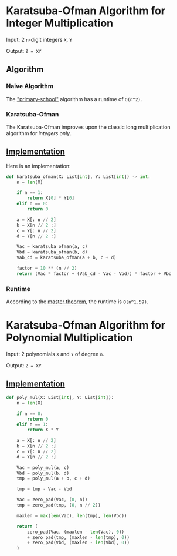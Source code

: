 # Karatsuba-Ofman Algorithm for Integer Multiplication

Input: 2 `n`-digit integers `X`, `Y`

Output: `Z = XY`

## Algorithm

### Naive Algorithm

The ["primary-school"](https://en.wikipedia.org/wiki/Multiplication_algorithm#Long_multiplication) algorithm has a runtime of `O(n^2)`.

### Karatsuba-Ofman

The Karatsuba-Ofman improves upon the classic long multiplication algorithm for *integers only*.

## [Implementation](https://github.com/antoniojkim/AlgLib/blob/master/Algorithms/Divide%20and%20Conquer/Karatsuba-Ofman/karatsuba_ofman.py#L5)

Here is an implementation:

```python
def karatsuba_ofman(X: List[int], Y: List[int]) -> int:
    n = len(X)

    if n == 1:
        return X[0] * Y[0]
    elif n == 0:
        return 0

    a = X[: n // 2]
    b = X[n // 2 :]
    c = Y[: n // 2]
    d = Y[n // 2 :]

    Vac = karatsuba_ofman(a, c)
    Vbd = karatsuba_ofman(b, d)
    Vab_cd = karatsuba_ofman(a + b, c + d)

    factor = 10 ** (n // 2)
    return (Vac * factor + (Vab_cd - Vac - Vbd)) * factor + Vbd
```

### Runtime

According to the [master theorem](https://en.wikipedia.org/wiki/Master_theorem_(analysis_of_algorithms)#Generic_form), the runtime is `O(n^1.59)`.

# Karatsuba-Ofman Algorithm for Polynomial Multiplication

Input: 2 polynomials `X` and `Y` of degree `n`.

Output: `Z = XY`

## [Implementation](https://github.com/antoniojkim/AlgLib/blob/master/Algorithms/Divide%20and%20Conquer/Karatsuba-Ofman/poly_mul.py#L11)

```python
def poly_mul(X: List[int], Y: List[int]):
    n = len(X)

    if n == 0:
        return 0
    elif n == 1:
        return X * Y

    a = X[: n // 2]
    b = X[n // 2 :]
    c = Y[: n // 2]
    d = Y[n // 2 :]

    Vac = poly_mul(a, c)
    Vbd = poly_mul(b, d)
    tmp = poly_mul(a + b, c + d)

    tmp = tmp - Vac - Vbd

    Vac = zero_pad(Vac, (0, n))
    tmp = zero_pad(tmp, (0, n // 2))

    maxlen = max(len(Vac), len(tmp), len(Vbd))

    return (
        zero_pad(Vac, (maxlen - len(Vac), 0))
        + zero_pad(tmp, (maxlen - len(tmp), 0))
        + zero_pad(Vbd, (maxlen - len(Vbd), 0))
    )
```
